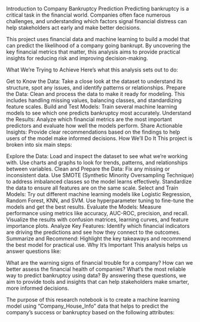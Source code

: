 
Introduction to Company Bankruptcy Prediction
Predicting bankruptcy is a critical task in the financial world. Companies often face numerous challenges, and understanding which factors signal financial distress can help stakeholders act early and make better decisions.

This project uses financial data and machine learning to build a model that can predict the likelihood of a company going bankrupt. By uncovering the key financial metrics that matter, this analysis aims to provide practical insights for reducing risk and improving decision-making.

What We’re Trying to Achieve
Here’s what this analysis sets out to do:

Get to Know the Data: Take a close look at the dataset to understand its structure, spot any issues, and identify patterns or relationships.
Prepare the Data: Clean and process the data to make it ready for modeling. This includes handling missing values, balancing classes, and standardizing feature scales.
Build and Test Models: Train several machine learning models to see which one predicts bankruptcy most accurately.
Understand the Results: Analyze which financial metrics are the most important predictors and evaluate how well the models perform.
Share Actionable Insights: Provide clear recommendations based on the findings to help users of the model make informed decisions.
How We’ll Do It
This project is broken into six main steps:

Explore the Data:
Load and inspect the dataset to see what we’re working with.
Use charts and graphs to look for trends, patterns, and relationships between variables.
Clean and Prepare the Data:
Fix any missing or inconsistent data.
Use SMOTE (Synthetic Minority Oversampling Technique) to address imbalanced classes so the model learns effectively.
Standardize the data to ensure all features are on the same scale.
Select and Train Models:
Try out different machine learning models like Logistic Regression, Random Forest, KNN, and SVM.
Use hyperparameter tuning to fine-tune the models and get the best results.
Evaluate the Models:
Measure performance using metrics like accuracy, AUC-ROC, precision, and recall.
Visualize the results with confusion matrices, learning curves, and feature importance plots.
Analyze Key Features:
Identify which financial indicators are driving the predictions and see how they connect to the outcomes.
Summarize and Recommend:
Highlight the key takeaways and recommend the best model for practical use.
Why It’s Important
This analysis helps us answer questions like:

What are the warning signs of financial trouble for a company?
How can we better assess the financial health of companies?
What’s the most reliable way to predict bankruptcy using data?
By answering these questions, we aim to provide tools and insights that can help stakeholders make smarter, more informed decisions.

The purpose of this research notebook is to create a machine learning model using “Company_House_Info” data that helps to predict the company’s success or bankruptcy based on the following attributes:
